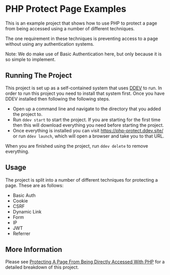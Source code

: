 # PHP Protect Page Examples

This is an example project that shows how to use PHP to protect a page from
being accessed using a number of different techniques.

The one requirement in these techniques is preventing access to a page without
using any authentication systems.

Note: We do make use of Basic Authentication here, but only because it is so
simple to implement.

## Running The Project

This project is set up as a self-contained system that uses [DDEV](https://ddev.readthedocs.io/en/latest/users/install/ddev-installation/)
to run. In order to run this project you need to install that system first. Once
you have DDEV installed then following the following steps.

- Open up a command line and navigate to the directory that you added the project
to.
- Run `ddev start` to start the project. If you are starting for the first time
then this will download everything you need before starting the project.
- Once everything is installed you can visit https://php-protect.ddev.site/ or
run `ddev launch`, which will open a browser  and take you to that URL.

When you are finished using the project, run `ddev delete` to remove everything.

## Usage

The project is split into a number of different techniques for protecting a page.
These are as follows:

- Basic Auth
- Cookie
- CSRF
- Dynamic Link
- Form
- IP
- JWT
- Referrer

## More Information

Please see [Protecting A Page From Being Directly Accessed With PHP](https://www.hashbangcode.com/article/protecting-page-being-directly-accessed-php) for a detailed breakdown of this project.
